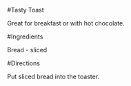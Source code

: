 #Tasty Toast

Great for breakfast or with hot chocolate.

#Ingredients

Bread - sliced

#Directions

Put sliced bread into the toaster.
